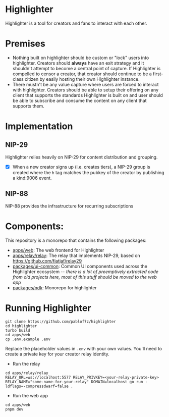 # Highlighter

Highlighter is a tool for creators and fans to interact with each other.

# Premises
* Nothing built on highlighter should be custom or "lock" users into highlighter. Creators should **always** have an exit strategy and it shouldn't attempt to become a central point of capture. If Highlighter is compelled to censor a creator, that creator should continue to be a first-class citizen by easily hosting their own Highlighter instance.
* There mustn't be any value capture where users are forced to interact with highlighter. Creators should be able to setup their offering on any client that supports the standards Highlighter is built on and user should be able to subscribe and consume the content on any client that supports them.

# Implementation

## NIP-29
Highlighter relies heavily on NIP-29 for content distribution and grouping.

- [x] When a new creator signs up (i.e. creates tiers), a NIP-29 group is created where the `h` tag matches the pubkey of the creator by publishing a kind:9006 event.

## NIP-88
NIP-88 provides the infrastructure for recurring subscriptions

# Components:
This repository is a monorepo that contains the following packages:

* [apps/web](./apps/web): The web frontend for Highlighter
* [apps/relay/relay](./apps/relay/relay): The relay that implements NIP-29, based on https://github.com/fiatjaf/relay29
* [packages/ui-common](./packages/ui-common): Common UI components used across the Highlighter ecosystem -- *there is a lot of preemptively extracted code from old projects here, most of this stuff should be moved to the web app*
* [packages/ndk](./packages/ndk): Monorepo for highlighter

# Running Highlighter
```
git clone https://github.com/pablof7z/highlighter
cd highlighter
turbo build
cd apps/web
cp .env.example .env
```

Replace the placeholder values in `.env` with your own values. You'll need to create a private key for your creator relay identity.

* Run the relay
```
cd apps/relay/relay
RELAY_URL=ws://localhost:5577 RELAY_PRIVKEY=<your-relay-private-key> RELAY_NAME="some-name-for-your-relay" DOMAIN=localhost go run -ldflags=-compressdwarf=false .
```

* Run the web app
```
cd apps/web
pnpm dev
```
